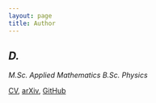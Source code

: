 ```yaml
---
layout: page
title: Author
---
```


## *D.*

*M.Sc. Applied Mathematics*
*B.Sc. Physics*

[CV](https://drive.google.com/file/d/1oZ6xt6E-y2XMdO86YhTfKiYuHIhMWWsA/view?usp=sharing), [arXiv](https://arxiv.org/search/hep-th?searchtype=author&query=Suarez%2C+D), [GitHub](https://github.com/dszv)